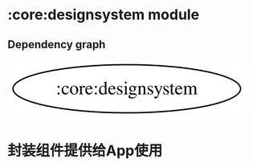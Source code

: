 # :core:designsystem module
## Dependency graph
![Dependency graph](../../docs/images/graphs/dep_graph_core_designsystem.svg)
# 封装组件提供给App使用
